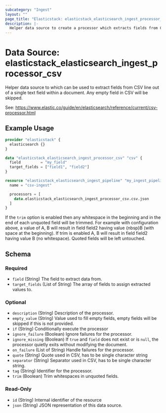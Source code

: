 ```yaml
---
subcategory: "Ingest"
layout: ""
page_title: "Elasticstack: elasticstack_elasticsearch_ingest_processor_csv Data Source"
description: |-
  Helper data source to create a processor which extracts fields from CSV line out of a single text field within a document.
---
```


# Data Source: elasticstack_elasticsearch_ingest_processor_csv

Helper data source to which can be used to extract fields from CSV line out of a single text field within a document. Any empty field in CSV will be skipped.

See: https://www.elastic.co/guide/en/elasticsearch/reference/current/csv-processor.html

## Example Usage

```terraform
provider "elasticstack" {
  elasticsearch {}
}

data "elasticstack_elasticsearch_ingest_processor_csv" "csv" {
  field         = "my_field"
  target_fields = ["field1", "field2"]
}

resource "elasticstack_elasticsearch_ingest_pipeline" "my_ingest_pipeline" {
  name = "csv-ingest"

  processors = [
    data.elasticstack_elasticsearch_ingest_processor_csv.csv.json
  ]
}
```

If the `trim` option is enabled then any whitespace in the beginning and in the end of each unquoted field will be trimmed. For example with configuration above, a value of A, B will result in field field2 having value {nbsp}B (with space at the beginning). If trim is enabled A, B will result in field field2 having value B (no whitespace). Quoted fields will be left untouched.

<!-- schema generated by tfplugindocs -->
## Schema

### Required

- `field` (String) The field to extract data from.
- `target_fields` (List of String) The array of fields to assign extracted values to.

### Optional

- `description` (String) Description of the processor.
- `empty_value` (String) Value used to fill empty fields, empty fields will be skipped if this is not provided.
- `if` (String) Conditionally execute the processor
- `ignore_failure` (Boolean) Ignore failures for the processor.
- `ignore_missing` (Boolean) If `true` and `field` does not exist or is `null`, the processor quietly exits without modifying the document.
- `on_failure` (List of String) Handle failures for the processor.
- `quote` (String) Quote used in CSV, has to be single character string
- `separator` (String) Separator used in CSV, has to be single character string.
- `tag` (String) Identifier for the processor.
- `trim` (Boolean) Trim whitespaces in unquoted fields.

### Read-Only

- `id` (String) Internal identifier of the resource
- `json` (String) JSON representation of this data source.

